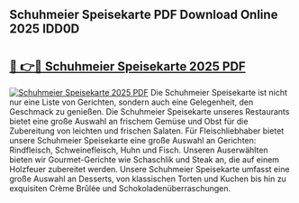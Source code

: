 ## Schuhmeier Speisekarte PDF Download Online 2025 IDD0D

# <h2><a href="http://gc5oubb.nevu.top/?p=Schuhmeier+Speisekarte">🔗 👉🔴 Schuhmeier Speisekarte 2025 PDF</a></h2>

[![Schuhmeier Speisekarte 2025 PDF](https://i.imgur.com/dBaPXMq.png)](http://gc5oubb.nevu.top/?p=Schuhmeier+Speisekarte)
Die Schuhmeier Speisekarte ist nicht nur eine Liste von Gerichten, sondern auch eine Gelegenheit, den Geschmack zu genießen. Die Schuhmeier Speisekarte unseres Restaurants bietet eine große Auswahl an frischem Gemüse und Obst für die Zubereitung von leichten und frischen Salaten. Für Fleischliebhaber bietet unsere Schuhmeier Speisekarte eine große Auswahl an Gerichten: Rindfleisch, Schweinefleisch, Huhn und Fisch. Unseren Auserwählten bieten wir Gourmet-Gerichte wie Schaschlik und Steak an, die auf einem Holzfeuer zubereitet werden. Unsere Schuhmeier Speisekarte umfasst eine große Auswahl an Desserts, von klassischen Torten und Kuchen bis hin zu exquisiten Crème Brûlée und Schokoladenüberraschungen.
